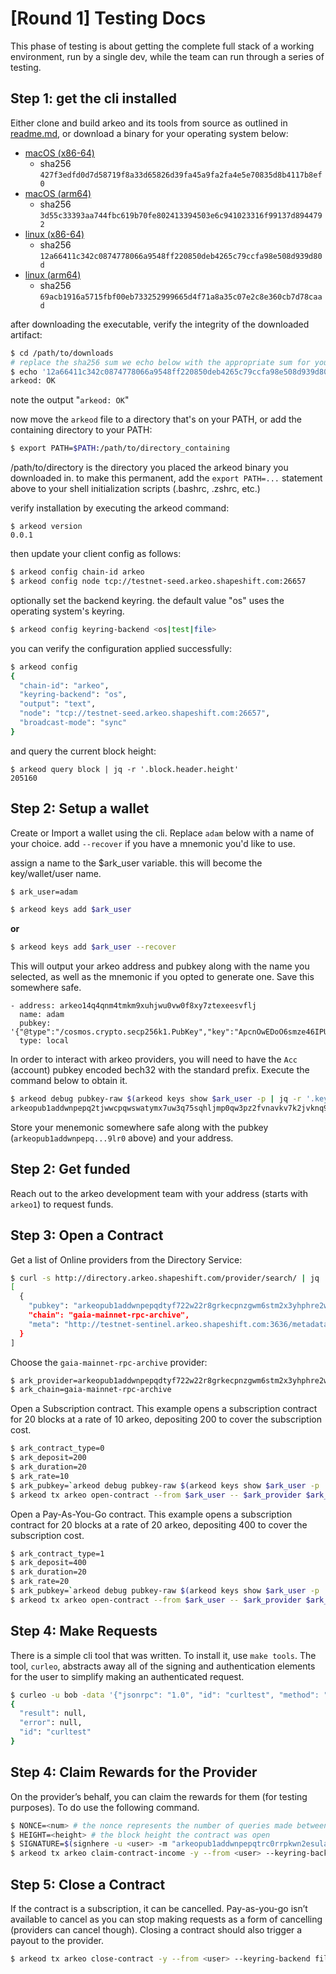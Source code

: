 # [Round 1] Testing Docs

This phase of testing is about getting the complete full stack of a working environment, run by a single dev, while the team can run through a series of testing.

## Step 1: get the cli installed
Either clone and build arkeo and its tools from source as outlined in [readme.md](../readme.md),
or download a binary for your operating system below:

- [macOS (x86-64)](https://arkeo.s3.eu-west-1.amazonaws.com/bin/darwin_amd64/arkeod)
  - sha256 `427f3edfd0d7d58719f8a33d65826d39fa45a9fa2fa4e5e70835d8b4117b8ef0`
- [macOS (arm64)](https://arkeo.s3.eu-west-1.amazonaws.com/bin/darwin_arm64/arkeod)
  - sha256 `3d55c33393aa744fbc619b70fe802413394503e6c941023316f99137d8944792`
- [linux (x86-64)](https://arkeo.s3.eu-west-1.amazonaws.com/bin/linux_amd64/arkeod)
  - sha256 `12a66411c342c0874778066a9548ff220850deb4265c79ccfa98e508d939d80d`
- [linux (arm64)](https://arkeo.s3.eu-west-1.amazonaws.com/bin/linux_arm64/arkeod)
  - sha256 `69acb1916a5715fbf00eb733252999665d4f71a8a35c07e2c8e360cb7d78caad`

after downloading the executable, verify the integrity of the downloaded artifact:
```bash
$ cd /path/to/downloads
# replace the sha256 sum we echo below with the appropriate sum for your os listed above
$ echo '12a66411c342c0874778066a9548ff220850deb4265c79ccfa98e508d939d80d arkeod' | sha256sum -c -       
arkeod: OK
```
note the output "`arkeod: OK`"

now move the `arkeod` file to a directory that's on your PATH, or add the containing directory to your PATH:
```bash
$ export PATH=$PATH:/path/to/directory_containing
```
/path/to/directory is the directory you placed the arkeod binary you downloaded in. to make this permanent,
add the `export PATH=...` statement above to your shell initialization scripts (.bashrc, .zshrc, etc.)

verify installation by executing the arkeod command:
```
$ arkeod version
0.0.1
```

then update your client config as follows:
```bash
$ arkeod config chain-id arkeo
$ arkeod config node tcp://testnet-seed.arkeo.shapeshift.com:26657
```

optionally set the backend keyring. the default value "os" uses the operating system's keyring.
```bash
$ arkeod config keyring-backend <os|test|file>
```

you can verify the configuration applied successfully:
```bash
$ arkeod config
{
  "chain-id": "arkeo",
  "keyring-backend": "os",
  "output": "text",
  "node": "tcp://testnet-seed.arkeo.shapeshift.com:26657",
  "broadcast-mode": "sync"
}
```
and query the current block height:
```
$ arkeod query block | jq -r '.block.header.height'
205160
```
## Step 2: Setup a wallet
Create or Import a wallet using the cli. Replace `adam` below with a name of your choice. add `--recover` if you have a
mnemonic you'd like to use.

assign a name to the $ark_user variable. this will become the key/wallet/user name.
```bash
$ ark_user=adam
```

```bash
$ arkeod keys add $ark_user
```
__or__
```bash
$ arkeod keys add $ark_user --recover
```
This will output your arkeo address and pubkey along with the name you selected, as well as the mnemonic
if you opted to generate one. Save this somewhere safe.

```
- address: arkeo14q4qnm4tmkm9xuhjwu0vw0f8xy7ztexeesvflj
  name: adam
  pubkey: '{"@type":"/cosmos.crypto.secp256k1.PubKey","key":"ApcnOwEDoO6smze46IPUgC/5bC8DohEpLJ9ZZnrKky0w"}'
  type: local
```

In order to interact with arkeo providers, you will need to have the `Acc` (account) pubkey encoded bech32 with the standard prefix. Execute the command below to obtain it.

```bash
$ arkeod debug pubkey-raw $(arkeod keys show $ark_user -p | jq -r '.key') | grep '^Bech32 Acc: ' | awk '{ print $NF }'
arkeopub1addwnpepq2tjwwcpqwswatymx7uw3q75sqhljmp0qw3pz2fvnavkv7k2jvknq9k9lr0
```

Store your menemonic somewhere safe along with the pubkey (`arkeopub1addwnpepq...9lr0` above) and your address.

## Step 2: Get funded

Reach out to the arkeo development team with your address (starts with `arkeo1`) to request funds.

## Step 3: Open a Contract

Get a list of Online providers from the Directory Service:
```bash
$ curl -s http://directory.arkeo.shapeshift.com/provider/search/ | jq '.[]|select(.Status == "Online")|[{pubkey: .Pubkey, chain: .Chain, meta: .MetadataURI}]'
[
  {
    "pubkey": "arkeopub1addwnpepqdtyf722w22r8grkecpnzgwm6stm2x3yhphre2wwnwwxkpa9ym5fyfyxdum",
    "chain": "gaia-mainnet-rpc-archive",
    "meta": "http://testnet-sentinel.arkeo.shapeshift.com:3636/metadata.json"
  }
]
```

Choose the `gaia-mainnet-rpc-archive` provider:
```bash
$ ark_provider=arkeopub1addwnpepqdtyf722w22r8grkecpnzgwm6stm2x3yhphre2wwnwwxkpa9ym5fyfyxdum
$ ark_chain=gaia-mainnet-rpc-archive
```

Open a Subscription contract. This example opens a subscription contract for 20 blocks at a rate of 10 arkeo, depositing 200 to cover the subscription cost.
```bash
$ ark_contract_type=0
$ ark_deposit=200
$ ark_duration=20
$ ark_rate=10
$ ark_pubkey=`arkeod debug pubkey-raw $(arkeod keys show $ark_user -p | jq -r '.key') | grep '^Bech32 Acc: ' | awk '{ print $NF }'`
$ arkeod tx arkeo open-contract --from $ark_user -- $ark_provider $ark_chain "$ark_pubkey" "$ark_contract_type" "$ark_deposit" "$ark_duration" $ark_rate
```

Open a Pay-As-You-Go contract. This example opens a subscription contract for 20 blocks at a rate of 20 arkeo, depositing 400 to cover the subscription cost.
```bash
$ ark_contract_type=1
$ ark_deposit=400
$ ark_duration=20
$ ark_rate=20
$ ark_pubkey=`arkeod debug pubkey-raw $(arkeod keys show $ark_user -p | jq -r '.key') | grep '^Bech32 Acc: ' | awk '{ print $NF }'`
$ arkeod tx arkeo open-contract --from $ark_user -- $ark_provider $ark_chain "$ark_pubkey" "$ark_contract_type" "$ark_deposit" "$ark_duration" $ark_rate
```

## Step 4: Make Requests

There is a simple cli tool that was written. To install it, use `make tools`. The tool, `curleo`, abstracts away all of the signing and authentication elements for the user to simplify making an authenticated request.

```bash
$ curleo -u bob -data '{"jsonrpc": "1.0", "id": "curltest", "method": "ping", "params": []}' -H "text/plain" http://seed.arkeo.network:3636/btc-mainnet-fullnode | jq
{
  "result": null,
  "error": null,
  "id": "curltest"
}
```

## Step 4: Claim Rewards for the Provider

On the provider’s behalf, you can claim the rewards for them (for testing purposes). To do use the following command. 

```bash
$ NONCE=<num> # the nonce represents the number of queries made between the client/provider and provider during this contract
$ HEIGHT=<height> # the block height the contract was open
$ SIGNATURE=$(signhere -u <user> -m "arkeopub1addwnpepqtrc0rrpkwn2esula68zl3dvqqfxfjhr5dyfxy3uq97dssntrq8twhy9nvu:btc-mainnet-fullnode:<your pubkey>:$HEIGHT:$NONCE") # signature
$ arkeod tx arkeo claim-contract-income -y --from <user> --keyring-backend file --node "tcp://seed.arkeo.network:26657" -- arkeopub1addwnpepqtrc0rrpkwn2esula68zl3dvqqfxfjhr5dyfxy3uq97dssntrq8twhy9nvu btc-mainnet-fullnode <your pubkey> "$NONCE" "$HEIGHT" "$SIGNATURE"
```

## Step 5: Close a Contract

If the contract is a subscription, it can be cancelled. Pay-as-you-go isn’t available to cancel as you can stop making requests as a form of cancelling (providers can cancel though). Closing a contract should also trigger a payout to the provider.

```bash
$ arkeod tx arkeo close-contract -y --from <user> --keyring-backend file --node "tcp://seed.arkeo.network:26657" -- arkeopub1addwnpepqtrc0rrpkwn2esula68zl3dvqqfxfjhr5dyfxy3uq97dssntrq8twhy9nvu btc-mainnet-fullnode "<your pubkey>"
```